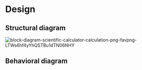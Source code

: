 # Design

## Structural diagram

![block-diagram-scientific-calculator-calculation-png-favpng-LTWs6hf4yYhQSTBu1dTN06NHY](https://user-images.githubusercontent.com/94219763/142770203-82804328-83b8-4641-8bbc-ac2e0d6295bd.jpg)

## Behavioral diagram

